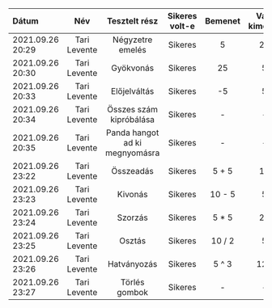 | Dátum | Név | Tesztelt rész | Sikeres volt-e | Bemenet | Várt kimenet | Tényleges kimenet |
| :---  | :--:| :----:        |  :-----:        | :------: | :------: | :----: |  
| 2021.09.26 20:29 | Tari Levente | Négyzetre emelés | Sikeres | 5 | 25 | 25 | 
| 2021.09.26 20:30 | Tari Levente | Gyökvonás | Sikeres | 25 | 5 | 5
| 2021.09.26 20:33 | Tari Levente | Előjelváltás | Sikeres | -5 | 5 | 5 |
| 2021.09.26 20:34 | Tari Levente | Összes szám kipróbálása | Sikeres | - | - | - |
| 2021.09.26 20:35 | Tari Levente | Panda hangot ad ki megnyomásra | Sikeres | - | - | - |
| 2021.09.26 23:22 | Tari Levente | Összeadás | Sikeres | 5 + 5 | 10 | 10 |
| 2021.09.26 23:23 | Tari Levente | Kivonás | Sikeres | 10 - 5 | 5 | 5 |
| 2021.09.26 23:24 | Tari Levente | Szorzás | Sikeres | 5 * 5 | 25 | 25 |
| 2021.09.26 23:25 | Tari Levente | Osztás | Sikeres | 10 / 2 | 5 | 5 |
| 2021.09.26 23:26 | Tari Levente | Hatványozás | Sikeres | 5 ^ 3 | 125 | 125 |
| 2021.09.26 23:27 | Tari Levente | Törlés gombok | Sikeres | - | - | - |



